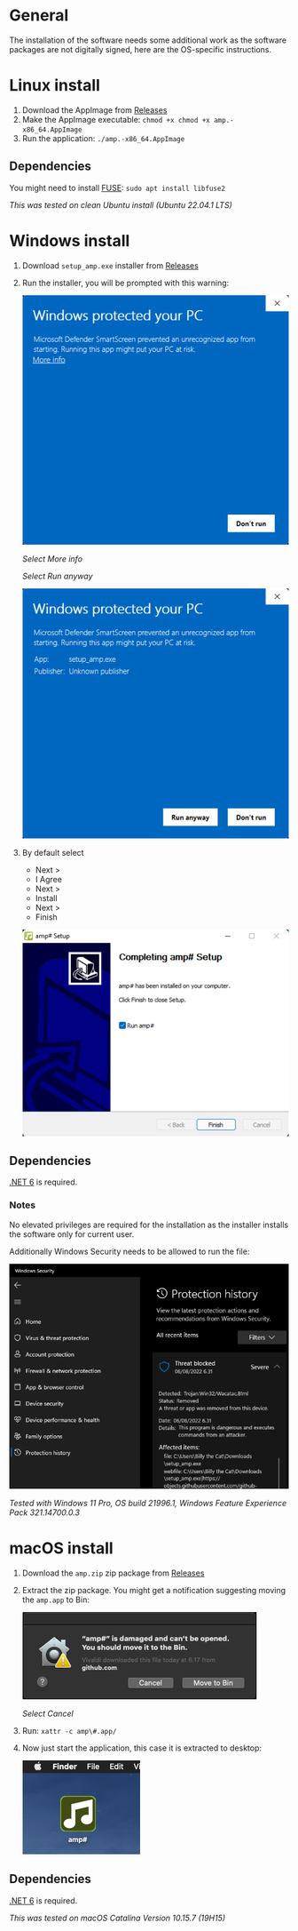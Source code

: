 # General
The installation of the software needs some additional work as the software packages are not digitally signed, here are the OS-specific instructions.

# Linux install
1. Download the AppImage from [Releases](https://github.com/VPKSoft/amp-multi/releases)
2. Make the AppImage executable: `chmod +x chmod +x amp.-x86_64.AppImage`
3. Run the application: `./amp.-x86_64.AppImage`

## Dependencies
You might need to install [FUSE](https://github.com/AppImage/AppImageKit/wiki/FUSE): `sudo apt install libfuse2`

*This was tested on clean Ubuntu install (Ubuntu 22.04.1 LTS)*

# Windows install
1. Download `setup_amp.exe` installer from [Releases](https://github.com/VPKSoft/amp-multi/releases)
2. Run the installer, you will be prompted with this warning:

   ![image](img/mixed/windows_install1.png)

   *Select More info* 
   
   *Select Run anyway*

   ![image](img/mixed/windows_install2.png)

3. By default select

    * Next >
    * I Agree
    * Next >
    * Install
    * Next >
    * Finish


    ![image](img/mixed/windows_install3.png)


## Dependencies
[.NET 6](https://dotnet.microsoft.com/en-us/download) is required.

### Notes
No elevated privileges are required for the installation as the installer installs the software only for current user.

Additionally Windows Security needs to be allowed to run the file:

![image](img/mixed/windows_install4.png)

*Tested with Windows 11 Pro, OS build 21996.1, Windows Feature Experience Pack 321.14700.0.3*

# macOS install
1. Download the `amp.zip` zip package from [Releases](https://github.com/VPKSoft/amp-multi/releases)
2. Extract the zip package. You might get a notification suggesting moving the `amp.app` to Bin:

   ![image](img/mixed/macos_install1.png)

   *Select Cancel*
3. Run: `xattr -c amp\#.app/`
4. Now just start the application, this case it is extracted to desktop:

   ![image](img/mixed/macos_install2.png)


## Dependencies
[.NET 6](https://dotnet.microsoft.com/en-us/download) is required.

*This was tested on macOS Catalina Version 10.15.7 (19H15)*
